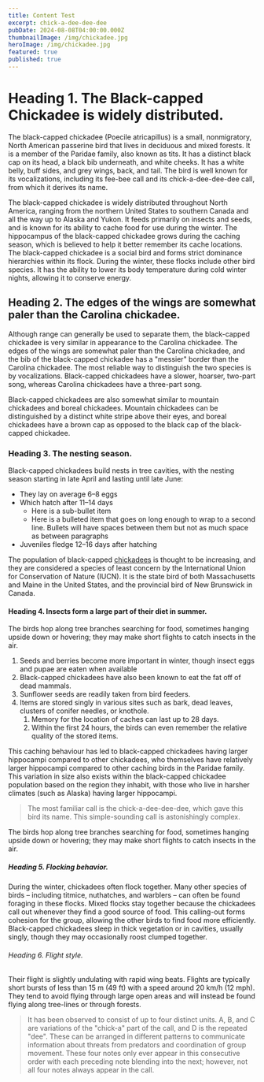 ```yaml
---
title: Content Test
excerpt: chick-a-dee-dee-dee
pubDate: 2024-08-08T04:00:00.000Z
thumbnailImage: /img/chickadee.jpg
heroImage: /img/chickadee.jpg
featured: true
published: true
---
```


# Heading 1. The Black-capped Chickadee is widely distributed.

The black-capped chickadee (Poecile atricapillus) is a small, nonmigratory, North American passerine bird that lives in deciduous and mixed forests. It is a member of the Paridae family, also known as tits. It has a distinct black cap on its head, a black bib underneath, and white cheeks. It has a white belly, buff sides, and grey wings, back, and tail. The bird is well known for its vocalizations, including its fee-bee call and its chick-a-dee-dee-dee call, from which it derives its name.

The black-capped chickadee is widely distributed throughout North America, ranging from the northern United States to southern Canada and all the way up to Alaska and Yukon. It feeds primarily on insects and seeds, and is known for its ability to cache food for use during the winter. The hippocampus of the black-capped chickadee grows during the caching season, which is believed to help it better remember its cache locations. The black-capped chickadee is a social bird and forms strict dominance hierarchies within its flock. During the winter, these flocks include other bird species. It has the ability to lower its body temperature during cold winter nights, allowing it to conserve energy.

## Heading 2. The edges of the wings are somewhat paler than the Carolina chickadee.

Although range can generally be used to separate them, the black-capped chickadee is very similar in appearance to the Carolina chickadee. The edges of the wings are somewhat paler than the Carolina chickadee, and the bib of the black-capped chickadee has a "messier" border than the Carolina chickadee. The most reliable way to distinguish the two species is by vocalizations. Black-capped chickadees have a slower, hoarser, two-part song, whereas Carolina chickadees have a three-part song.

Black-capped chickadees are also somewhat similar to mountain chickadees and boreal chickadees. Mountain chickadees can be distinguished by a distinct white stripe above their eyes, and boreal chickadees have a brown cap as opposed to the black cap of the black-capped chickadee.

### Heading 3. The nesting season.

Black-capped chickadees build nests in tree cavities, with the nesting season starting in late April and lasting until late June:

* They lay on average 6–8 eggs
* Which hatch after 11–14 days
  * Here is a sub-bullet item
  * Here is a bulleted item that goes on long enough to wrap to a second line. Bullets will have spaces between them but not as much space as between paragraphs
* Juveniles fledge 12–16 days after hatching

The population of black-capped [chickadees](https://chickadees.com) is thought to be increasing, and they are considered a species of least concern by the International Union for Conservation of Nature (IUCN). It is the state bird of both Massachusetts and Maine in the United States, and the provincial bird of New Brunswick in Canada.

#### Heading 4. Insects form a large part of their diet in summer.

The birds hop along tree branches searching for food, sometimes hanging upside down or hovering; they may make short flights to catch insects in the air.

1. Seeds and berries become more important in winter, though insect eggs and pupae are eaten when available
2. Black-capped chickadees have also been known to eat the fat off of dead mammals.
3. Sunflower seeds are readily taken from bird feeders.
4. Items are stored singly in various sites such as bark, dead leaves, clusters of conifer needles, or knothole.
   1. Memory for the location of caches can last up to 28 days.
   2. Within the first 24 hours, the birds can even remember the relative quality of the stored items.

This caching behaviour has led to black-capped chickadees having larger hippocampi compared to other chickadees, who themselves have relatively larger hippocampi compared to other caching birds in the Paridae family. This variation in size also exists within the black-capped chickadee population based on the region they inhabit, with those who live in harsher climates (such as Alaska) having larger hippocampi.

> The most familiar call is the chick-a-dee-dee-dee, which gave this bird its name. This simple-sounding call is astonishingly complex.

The birds hop along tree branches searching for food, sometimes hanging upside down or hovering; they may make short flights to catch insects in the air.

##### Heading 5. Flocking behavior.

During the winter, chickadees often flock together. Many other species of birds – including titmice, nuthatches, and warblers – can often be found foraging in these flocks. Mixed flocks stay together because the chickadees call out whenever they find a good source of food. This calling-out forms cohesion for the group, allowing the other birds to find food more efficiently. Black-capped chickadees sleep in thick vegetation or in cavities, usually singly, though they may occasionally roost clumped together.

###### Heading 6. Flight style.

Their flight is slightly undulating with rapid wing beats. Flights are typically short bursts of less than 15 m (49 ft) with a speed around 20 km/h (12 mph). They tend to avoid flying through large open areas and will instead be found flying along tree-lines or through forests.

> It has been observed to consist of up to four distinct units. A, B, and C are variations of the "chick-a" part of the call, and D is the repeated "dee". These can be arranged in different patterns to communicate information about threats from predators and coordination of group movement. These four notes only ever appear in this consecutive order with each preceding note blending into the next; however, not all four notes always appear in the call.

